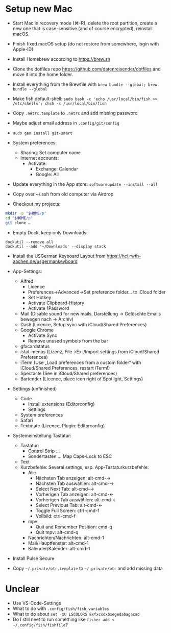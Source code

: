 # Setup new Mac
- Start Mac in recovery mode (⌘-R), delete the root partition, create a new one that is case-sensitive (and of course encrypted), reinstall macOS.
- Finish fixed macOS setup (do not restore from somewhere, login with Apple-ID)
- Install Homebrew according to https://brew.sh
- Clone the dotfiles repo https://github.com/datenreisender/dotfiles and move it into the home folder.
- Install everything from the Brewfile with `brew bundle --global; brew bundle --global`
- Make fish default-shell: `sudo bash -c 'echo /usr/local/bin/fish >> /etc/shells'; chsh -s /usr/local/bin/fish`
- Copy `.netrc.template` to `.netrc` and add missing password
- Maybe adjust email address in `.config/git/config`

- `sudo gem install git-smart`
- System preferences:
    - Sharing: Set computer name
    - Internet accounts:
        - Activate:
            - Exchange: Calendar
            - Google: All
- Update everything in the App store: `softwareupdate --install --all`
- Copy over ~/.ssh from old computer via Airdrop
- Checkout my projects:
```sh
mkdir -p "$HOME/p"
cd "$HOME/p"
git clone …
```
- Empty Dock, keep only Downloads:
```
dockutil --remove all
dockutil --add '~/Downloads' --display stack
```

- Install the USGerman Keyboard Layout from https://hci.rwth-aachen.de/usgermankeyboard
- App-Settings:
	- Alfred
    	- Licence
    	- Preferences→Advanced→Set preference folder… to iCloud folder
    	- Set Hotkey
    	- Activate Clipboard-History
    	- Activate 1Password
	- Mail (Disable sound for new mails, Darstellung -> Gelöschte Emails bewegen nach -> Archiv)
	- Dash (Licence, Setup sync with iCloud/Shared Preferences)
	- Google Chrome
		* Activate Sync
		* Remove unused symbols from the bar
	- gfxcardstatus
	- istat-menus (Lizenz, File->Ex-/Import settings from iCloud/Shared Preferences)
	- iTerm (Use „Load preferences from a custom folder“ with iCloud/Shared Preferences, restart iTerm!)
	- Spectacle (See in iCloud/Shared preferences)
	- Bartender (Licence, place icon right of Spotlight, Settings)
- Settings (unfinished)
	- Code
		- Install extensions (Editorconfig)
		- Settings
	- System preferences
	- Safari
	- Textmate (Licence, Plugin: Editorconfig)

- Systemeinstellung Tastatur:
	- Tastatur:
		- Control Strip …
		- Sondertasten … Map Caps-Lock to ESC
	- Text
	- Kurzbefehle: Several settings, esp. App-Tastaturkurzbefehle:
		- Alle
			- Nächsten Tab anzeigen: alt-cmd-→
			- Nächsten Tab auswählen: alt-cmd-→
			- Select Next Tab: alt-cmd-→
			- Vorherigen Tab anzeigen: alt-cmd-←
			- Vorherigen Tab auswählen: alt-cmd-←
			- Select Previous Tab: alt-cmd-←
			- Toggle Full Screen: ctrl-cmd-f
			- Vollbild: ctrl-cmd-f
		- mpv
			- Quit and Remember Position: cmd-q
			- Quit mpv: alt-cmd-q
		- Nachrichten/Nachrichten: alt-cmd-1
		- Mail/Hauptfenster: alt-cmd-1
		- Kalender/Kalender: alt-cmd-1

- Install Pulse Secure
- Copy `~/.private/otr.template` to `~/.private/otr` and add missing data

# Unclear
- Use VS-Code-Settings
- What to do with `.config/fish/fish_variables`
- What to do about `set -xU LSCOLORS Exfxcxdxbxegedabagacad`
- Do I still neet to run something like `fisher add < ~/.config/fish/fishfile`?
